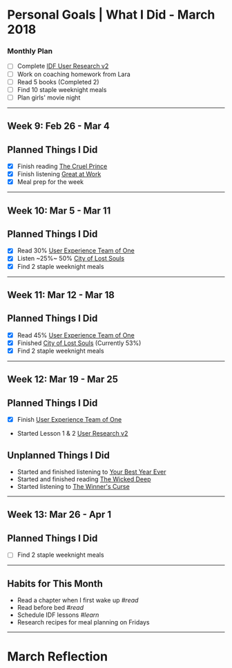 Personal Goals | What I Did - March 2018
==============

### Monthly Plan
- [ ] Complete [IDF User Research v2](https://github.com/candicodeit/personal-goals/projects/3) 
- [ ] Work on coaching homework from Lara
- [ ] Read 5 books (Completed 2)
- [ ] Find 10 staple weeknight meals
- [ ] Plan girls' movie night

---

## Week 9: Feb 26 - Mar 4

## Planned Things I Did
- [x] Finish reading [The Cruel Prince](https://www.goodreads.com/book/show/26032825-the-cruel-prince)
- [x] Finish listening [Great at Work](https://www.goodreads.com/book/show/35297611-great-at-work)
- [x] Meal prep for the week

---

## Week 10: Mar 5 - Mar 11

## Planned Things I Did
- [x] Read 30% [User Experience Team of One](https://www.goodreads.com/book/show/18177290-the-user-experience-team-of-one?from_search=true)
- [x] Listen ~25%~ 50% [City of Lost Souls](https://www.goodreads.com/book/show/12686642-city-of-lost-souls)
- [x] Find 2 staple weeknight meals

---

## Week 11: Mar 12 - Mar 18

## Planned Things I Did
- [x] Read 45% [User Experience Team of One](https://www.goodreads.com/book/show/18177290-the-user-experience-team-of-one?from_search=true)
- [x] Finished [City of Lost Souls](https://www.goodreads.com/book/show/12686642-city-of-lost-souls) (Currently 53%)
- [x] Find 2 staple weeknight meals

---

## Week 12: Mar 19 - Mar 25

## Planned Things I Did
- [x] Finish [User Experience Team of One](https://www.goodreads.com/book/show/18177290-the-user-experience-team-of-one?from_search=true)
- Started Lesson 1 & 2 [User Research v2](https://github.com/candicodeit/personal-goals/projects/3)

## Unplanned Things I Did
- Started and finished listening to [Your Best Year Ever](https://www.goodreads.com/book/show/35138433-your-best-year-ever)
- Started and finished reading [The Wicked Deep](https://www.goodreads.com/book/show/35297394-the-wicked-deep)
- Started listening to [The Winner's Curse](https://www.goodreads.com/book/show/16069030-the-winner-s-curse)

---

## Week 13: Mar 26 - Apr 1

## Planned Things I Did
- [ ] Find 2 staple weeknight meals

---

## Habits for This Month
- Read a chapter when I first wake up *#read*
- Read before bed *#read*
- Schedule IDF lessons *#learn*
- Research recipes for meal planning on Fridays

---


# March Reflection

